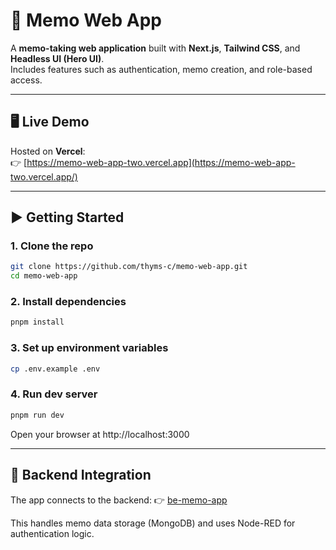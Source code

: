 # 📝 Memo Web App

A **memo-taking web application** built with **Next.js**, **Tailwind CSS**, and **Headless UI (Hero UI)**.  
Includes features such as authentication, memo creation, and role-based access.

---

## 🖥️ Live Demo

Hosted on **Vercel**:  
👉 [https://memo-web-app-two.vercel.app](https://memo-web-app-two.vercel.app/)

---

## ▶️ Getting Started

### 1. Clone the repo

```bash
git clone https://github.com/thyms-c/memo-web-app.git
cd memo-web-app
```
### 2. Install dependencies
```bash
pnpm install
```
### 3. Set up environment variables
```bash
cp .env.example .env
```
### 4. Run dev server
```bash
pnpm run dev
```
Open your browser at http://localhost:3000

---

## 🧪 Backend Integration
The app connects to the backend:
👉 [be-memo-app](https://github.com/thyms-c/be-memo-app)

This handles memo data storage (MongoDB) and uses Node-RED for authentication logic.


